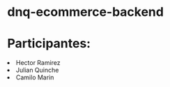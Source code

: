 # dnq-ecommerce-backend

# Participantes:
<li>Hector Ramirez</li>
<li>Julian Quinche</li>
<li>Camilo Marin</li>
